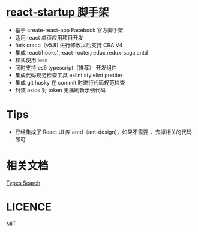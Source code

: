 # [react-startup 脚手架](https://github.com/rt-zhangxuefei/react-startup)

- 基于 create-react-app Facebook 官方脚手架
- 适用 react 单页应用项目开发
- fork craco（v5.8) 进行修改以后支持 CRA V4
- 集成 react(hooks),react-router,redux,redux-saga,antd
- 样式使用 less
- 同时支持 es6 typescript（推荐） 开发组件
- 集成代码规范检查工具 eslint stylelint prettier
- 集成 git husky 在 commit 时进行代码规范检查
- 封装 axios 对 token 无痛刷新示例代码

# Tips

- 已经集成了 React UI 库 antd（ant-design)，如果不需要 ，去掉相关的代码即可

# 相关文档

[Types Search](https://microsoft.github.io/TypeSearch/)

# LICENCE

MIT

